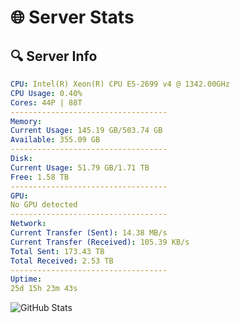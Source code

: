 # 🌐 Server Stats
## 🔍 Server Info
```yaml
CPU: Intel(R) Xeon(R) CPU E5-2699 v4 @ 1342.00GHz
CPU Usage: 0.40%
Cores: 44P | 88T
-----------------------------------
Memory:
Current Usage: 145.19 GB/503.74 GB
Available: 355.09 GB
-----------------------------------
Disk:
Current Usage: 51.79 GB/1.71 TB
Free: 1.58 TB
-----------------------------------
GPU:
No GPU detected
-----------------------------------
Network:
Current Transfer (Sent): 14.38 MB/s
Current Transfer (Received): 105.39 KB/s
Total Sent: 173.43 TB
Total Received: 2.53 TB
-----------------------------------
Uptime:
25d 15h 23m 43s
```
![GitHub Stats](https://img.shields.io/badge/Updated-2025-03-05_14:07:01-blue)